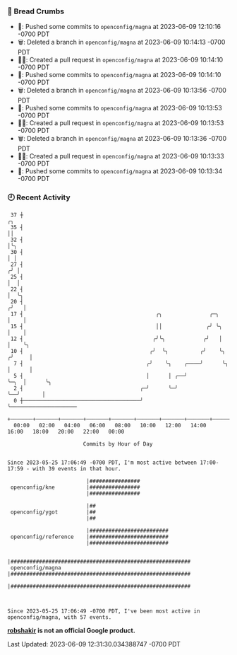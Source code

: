 ### 🍞 Bread Crumbs

 * 🚢: Pushed some commits to `openconfig/magna` at 2023-06-09 12:10:16 -0700 PDT
 * 🗑: Deleted a branch in `openconfig/magna` at 2023-06-09 10:14:13 -0700 PDT
 * ✍🏼: Created a pull request in `openconfig/magna` at 2023-06-09 10:14:10 -0700 PDT
 * 🚢: Pushed some commits to `openconfig/magna` at 2023-06-09 10:14:10 -0700 PDT
 * 🗑: Deleted a branch in `openconfig/magna` at 2023-06-09 10:13:56 -0700 PDT
 * 🚢: Pushed some commits to `openconfig/magna` at 2023-06-09 10:13:53 -0700 PDT
 * ✍🏼: Created a pull request in `openconfig/magna` at 2023-06-09 10:13:53 -0700 PDT
 * 🗑: Deleted a branch in `openconfig/magna` at 2023-06-09 10:13:36 -0700 PDT
 * ✍🏼: Created a pull request in `openconfig/magna` at 2023-06-09 10:13:33 -0700 PDT
 * 🚢: Pushed some commits to `openconfig/magna` at 2023-06-09 10:13:34 -0700 PDT

### 🕘 Recent Activity
```
 37 ┼                                                                        ╭╮
 35 ┤                                                                        ││
 32 ┤                                                                        │╰╮
 30 ┤                                                                        │ │
 27 ┤                                                                       ╭╯ │
 25 ┤                                                                       │  │
 22 ┤                                                                       │  ╰╮
 20 ┤                                                                      ╭╯   │
 17 ┤                                          ╭╮               ╭─╮        │    │
 15 ┤                                          ││              ╭╯ ╰╮       │    │
 12 ┤                                         ╭╯╰╮            ╭╯   │       │    ╰╮
 10 ┤                                        ╭╯  ╰╮          ╭╯    ╰╮     ╭╯     │
  7 ┤                                       ╭╯    ╰╮    ╭────╯      ╰╮    │      │
  5 ┤                                       │      │ ╭──╯            ╰─╮  │      ╰╮
  2 ┤                                     ╭─╯      ╰─╯                 ╰──╯       │
  0 ┼─────────────────────────────────────╯                                       ╰─────────────────────
    +───────+───────+───────+───────+───────+───────+───────+───────+───────+───────+───────+───────+────
  00:00   02:00   04:00   06:00   08:00   10:00   12:00   14:00   16:00   18:00   20:00   22:00   00:00   

						Commits by Hour of Day


Since 2023-05-25 17:06:49 -0700 PDT, I'm most active between 17:00-17:59 - with 39 events in that hour.

```



```
                         |################
 openconfig/kne          |################
                         |################

                         |##
 openconfig/ygot         |##
                         |##

                         |#########################
 openconfig/reference    |#########################
                         |#########################

                         |#########################################################
 openconfig/magna        |#########################################################
                         |#########################################################



Since 2023-05-25 17:06:49 -0700 PDT, I've been most active in openconfig/magna, with 57 events.

```
**[robshakir](mailto:robjs@google.com) is not an official Google product.**  


Last Updated: 2023-06-09 12:31:30.034388747 -0700 PDT
